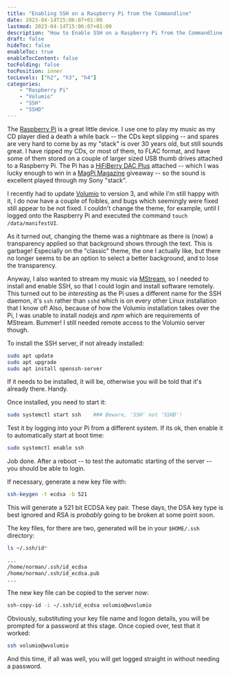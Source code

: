 ```yaml
---
title: "Enabling SSH on a Raspberry Pi from the Commandline"
date: 2023-04-14T15:06:07+01:00
lastmod: 2023-04-14T15:06:07+01:00
description: "How to Enable SSH on a Raspberry Pi from the Commandline."
draft: false
hideToc: false
enableToc: true
enableTocContent: false
tocFolding: false
tocPosition: inner
tocLevels: ["h2", "h3", "h4"]
categories:
    - "Raspberry Pi"
    - "Volumio"
    - "SSH"
    - "SSHD"
---
```


The [Raspberry Pi](https://www.raspberrypi.com/ "https://www.raspberrypi.com/") is a great little device. I use one to play my music as my CD player died a death a while back -- the CDs kept slipping -- and spares are very hard to come by as my "stack" is over 30 years old, but still sounds great. I have ripped my CDs, or most of them, to FLAC format, and have some of them stored on a couple of larger sized USB thumb drives attached to a Raspberry Pi. The Pi has a [HiFiBerry DAC Plus](https://www.hifiberry.com/dacs "https://hifiberry.com/dacs") attached -- which I was lucky enough to win in a [MagPi Magazine](https://magpi.raspberrypi.com/ "https://magpi.raspberrypi.com/") giveaway -- so the sound is excellent played through my Sony "stack".

I recently had to update [Volumio](https://volumio.com "https://volumio.com") to version 3, and while I'm still happy with it, I do now have a couple of foibles, and bugs which seemingly were fixed still appear to be not fixed. I couldn't change the theme, for example, until I logged onto the Raspberry Pi and executed the command `touch /data/manifestUI`.

As it turned out, changing the theme was a nightmare as there is (now) a transparency applied so that background shows through the text. This is garbage! Especially on the "classic" theme, the one I actually like, but there no longer seems to be an option to select a better background, and to lose the transparency.

Anyway, I also wanted to stream my music via [MStream](https://mstream.io/ "https://mstream.io/"), so I needed to install and enable SSH, so that I could login and install software remotely. This  turned out to be *interesting* as the Pi uses a different name for the SSH daemon, it's `ssh` rather than `sshd` which is on every other Linux installation that I know of! Also, because of how the Volumio installation takes over the Pi, I was unable to install *nodejs* and *npm* which are requirements of MStream. Bummer! I still needed remote access to the Volumio server though.

To install the SSH server, if not already installed:

```bash
sudo apt update
sudo apt upgrade
sudo apt install openssh-server
```

If it needs to be installed, it will be, otherwise you will be told that it's already there. Handy.


Once installed, you need to start it:

```bash
sudo systemctl start ssh    ### Beware, 'SSH' not 'SSHD'!
```

Test it by logging into your Pi from a different system. If its ok, then enable it to automatically start at boot time:

```bash
sudo systemctl enable ssh
```

Job done. After a reboot -- to test the automatic starting of the server -- you should be able to login.


If necessary, generate a new key file with:


```bash
ssh-keygen -t ecdsa -b 521
```

This will generate a 521 bit ECDSA key pair. These days, the DSA key type is best ignored and RSA is *probably* going to be broken at some point soon. 

The key files, for there are two, generated will be in your `$HOME/.ssh` directory:

```bash
ls ~/.ssh/id*

...
/home/norman/.ssh/id_ecdsa
/home/norman/.ssh/id_ecdsa.pub
...
```

The new key file can be copied to the server now:

```bash
ssh-copy-id -i ~/.ssh/id_ecdsa volumio@wvolumio
```

Obviously, substituting your key file name and logon details, you will be prompted for a password at this stage. Once copied over, test that it worked:

```bash
ssh volumio@wvolumio
```

And this time, if all was well, you will get logged straight in without needing a password.